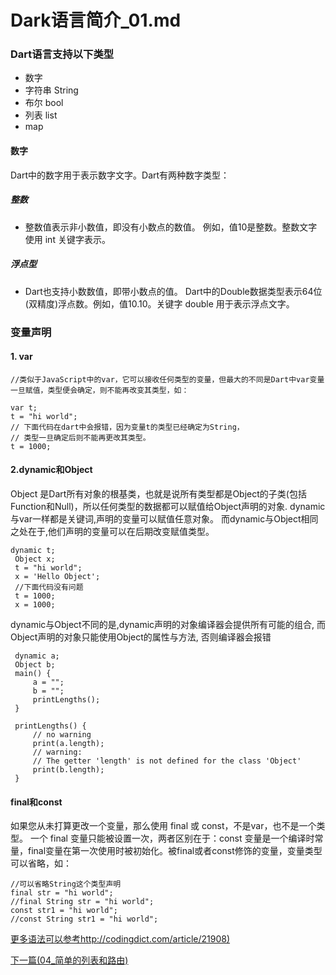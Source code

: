 # Dark语言简介_01.md

### Dart语言支持以下类型
- 数字
- 字符串 String
- 布尔 bool
- 列表 list
- map

#### 数字 
Dart中的数字用于表示数字文字。Dart有两种数字类型：

##### 整数 
- 整数值表示非小数值，即没有小数点的数值。 例如，值10是整数。整数文字使用
int 关键字表示。

##### 浮点型 
- Dart也支持小数数值，即带小数点的值。 Dart中的Double数据类型表示64位(双精度)浮点数。例如，值10.10。关键字 double 用于表示浮点文字。


### 变量声明
#### 1. var 

```dark
//类似于JavaScript中的var，它可以接收任何类型的变量，但最大的不同是Dart中var变量一旦赋值，类型便会确定，则不能再改变其类型，如：

var t;
t = "hi world";
// 下面代码在dart中会报错，因为变量t的类型已经确定为String，
// 类型一旦确定后则不能再更改其类型。
t = 1000;
```

#### 2.dynamic和Object
Object
是Dart所有对象的根基类，也就是说所有类型都是Object的子类(包括Function和Null)，所以任何类型的数据都可以赋值给Object声明的对象.
dynamic与var一样都是关键词,声明的变量可以赋值任意对象。
而dynamic与Object相同之处在于,他们声明的变量可以在后期改变赋值类型。

```dark
dynamic t;
 Object x;
 t = "hi world";
 x = 'Hello Object';
 //下面代码没有问题
 t = 1000;
 x = 1000;
```

dynamic与Object不同的是,dynamic声明的对象编译器会提供所有可能的组合,
而Object声明的对象只能使用Object的属性与方法, 否则编译器会报错 
```
 dynamic a;
 Object b;
 main() {
     a = "";
     b = "";
     printLengths();
 }   

 printLengths() {
     // no warning
     print(a.length);
     // warning:
     // The getter 'length' is not defined for the class 'Object'
     print(b.length);
 }
 ```
 
#### final和const
如果您从未打算更改一个变量，那么使用 final 或 const，不是var，也不是一个类型。 一个
final 变量只能被设置一次，两者区别在于：const
变量是一个编译时常量，final变量在第一次使用时被初始化。被final或者const修饰的变量，变量类型可以省略，如：
```
//可以省略String这个类型声明
final str = "hi world";
//final String str = "hi world"; 
const str1 = "hi world";
//const String str1 = "hi world";
```

[更多语法可以参考](http://codingdict.com/article/21908)<http://codingdict.com/article/21908)>

<a href="./04_简单的列表和路由.md"
title="04_简单的列表和路由">下一篇(04_简单的列表和路由)</a>

